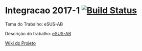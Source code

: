 # Integracao 2017-1 [![Build Status](https://travis-ci.org/Eddyosos/integracao201701.svg?branch=master)](https://travis-ci.org/Eddyosos/integracao201701)

Tema do Trabalho: eSUS-AB

Descrição do trabalho: [eSUS-AB](https://github.com/kyriosdata/db/wiki/e-SUS-AB)

[Wiki do Projeto](https://github.com/Eddyosos/integracao201701/wiki)

